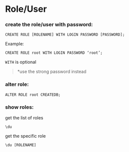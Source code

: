 # Role/User

### create the role/user with password:

```
CREATE ROLE [ROLENAME] WITH LOGIN PASSWORD [PASSWORD];
```

Example:

```
CREATE ROLE root WITH LOGIN PASSWORD ‘root’;
```

`WITH` is optional

> \*use the strong password instead

### alter role:

```
ALTER ROLE root CREATEDB;
```

### show roles:

get the list of roles

```
\du
```

get the specific role

```
\du [ROLENAME]
```
